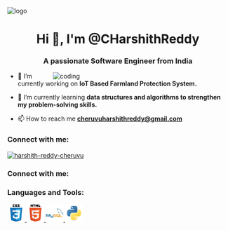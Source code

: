 ![logo](https://github.com/CHarshithReddy/CHarshithReddy/blob/main/Github%20Banner.png)
<h1 align="center">Hi 👋, I'm @CHarshithReddy </h1>
<h3 align="center">A passionate Software Engineer from India</h3>
<img align="right" alt="coding" width="400" src= "https://github.com/user-attachments/assets/96a23698-98a9-479b-906b-8aa3450ddd00" />


- 🔭 I’m currently working on **IoT Based Farmland Protection System.**

- 🌱 I’m currently learning **data structures and algorithms to strengthen my problem-solving skills.**

- 📫 How to reach me **cheruvuharshithreddy@gmail.com**

<h3 align="left">Connect with me:</h3>
<p align="left">
<a href="https://linkedin.com/in/harshith-reddy-cheruvu" target="blank"><img align="center" src="https://raw.githubusercontent.com/rahuldkjain/github-profile-readme-generator/master/src/images/icons/Social/linked-in-alt.svg" alt="harshith-reddy-cheruvu" height="30" width="40" /></a>
</p>


<h3 align="left">Connect with me:</h3>
<p align="left">
</p>

<h3 align="left">Languages and Tools:</h3>
<p align="left"> <a href="https://www.w3schools.com/css/" target="_blank" rel="noreferrer"> <img src="https://raw.githubusercontent.com/devicons/devicon/master/icons/css3/css3-original-wordmark.svg" alt="css3" width="40" height="40"/> </a> <a href="https://www.w3.org/html/" target="_blank" rel="noreferrer"> <img src="https://raw.githubusercontent.com/devicons/devicon/master/icons/html5/html5-original-wordmark.svg" alt="html5" width="40" height="40"/> </a> <a href="https://www.mysql.com/" target="_blank" rel="noreferrer"> <img src="https://raw.githubusercontent.com/devicons/devicon/master/icons/mysql/mysql-original-wordmark.svg" alt="mysql" width="40" height="40"/> </a> <a href="https://www.python.org" target="_blank" rel="noreferrer"> <img src="https://raw.githubusercontent.com/devicons/devicon/master/icons/python/python-original.svg" alt="python" width="40" height="40"/> </a> </p>
